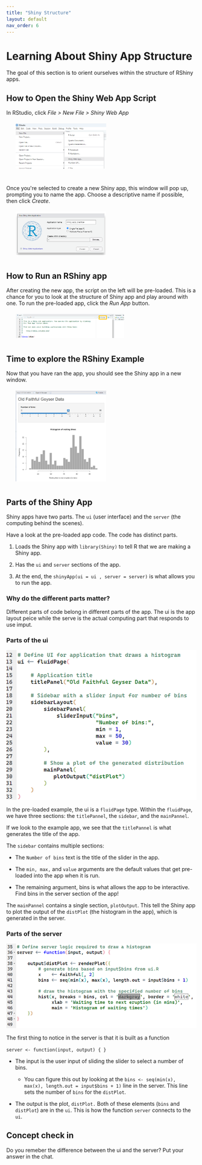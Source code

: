 ```yaml
---
title: "Shiny Structure"
layout: default
nav_order: 6
---
```


# Learning About Shiny App Structure 
The goal of this section is to orient ourselves within the structure of RShiny apps.

## How to Open the Shiny Web App Script

In RStudio, click *File \> New File \> Shiny Web App*

<div style="margin-left: 5%; margin-top: 20px; margin-bottom: 40px">
<img src="images/new_shiny_app.png" alt="new app" width="50%"/>
</div>


Once you're selected to create a new Shiny app, this window will pop up, prompting you to name the app. Choose a descriptive name if possible, then click *Create*.

<div style="margin-left: 5%; margin-top: 20px; margin-bottom: 40px">
<img src="images/name_shiny_app.png" alt="new app name" width="50%"/>
</div>

## How to Run an RShiny app

After creating the new app, the script on the left will be pre-loaded. This is a chance for you to look at the structure of Shiny app and play around with one. To run the pre-loaded app, click the *Run App* button.

<div style="margin-left: 5%; margin-top: 20px; margin-bottom: 40px">
<img src="images/run_app.png" alt="run app" width="60%"/>
</div>


## Time to explore the RShiny Example

Now that you have ran the app, you should see the Shiny app in a new window.

<div style="margin-left: 5%; margin-top: 20px; margin-bottom: 40px">
<img src="images/default_app.png" alt="default app" width="50%"/>
</div>

## Parts of the Shiny App

Shiny apps have two parts. The `ui` (user interface) and the `server` (the computing behind the scenes).

Have a look at the pre-loaded app code. The code has distinct parts.

1.  Loads the Shiny app with `library(Shiny)` to tell R that we are making a Shiny app.

2.  Has the `ui` and `server` sections of the app.

3.  At the end, the `shinyApp(ui = ui , server = server)` is what allows you to run the app.

### Why do the different parts matter?
Different parts of code belong in different parts of the app. The ui is the app layout peice while the serve is the actual computing part that responds to use imput.

### Parts of the ui

![](images/ui.png)

In the pre-loaded example, the ui is a `fluidPage` type. Within the `fluidPage`, we have three sections: the `titlePannel`, the `sidebar`, and the `mainPannel`.

If we look to the example app, we see that the `titlePannel` is what generates the title of the app.

The `sidebar` contains multiple sections:

-   The `Number of bins` text is the title of the slider in the app.

-   The `min, max,` and `value` arguments are the default values that get pre-loaded into the app when it is run.

-   The remaining argument, bins is what allows the app to be interactive. Find bins in the server section of the app!

The `mainPannel` contains a single section, `plotOutput`. This tell the Shiny app to plot the output of the `distPlot` (the histogram in the app), which is generated in the server.

### Parts of the server

![](images/server.png)

The first thing to notice in the server is that it is built as a function

`server <- function(input, output) { }`

-   The input is the user input of sliding the slider to select a number of bins.

    -   You can figure this out by looking at the `bins <- seq(min(x), max(x), length.out = input$bins + 1)` line in the server. This line sets the number of `bins` for the `distPlot`.

-   The output is the plot, `distPlot.` Both of these elements (`bins` and `distPlot`) are in the `ui`. This is how the function `server` connects to the `ui`.

## Concept check in
Do you remeber the difference between the ui and the server? Put your answer in the chat.

